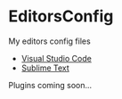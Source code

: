 # EditorsConfig
My editors config files 

* [Visual Studio Code](https://code.visualstudio.com/)
* [Sublime Text](https://www.sublimetext.com/)

Plugins coming soon... 

